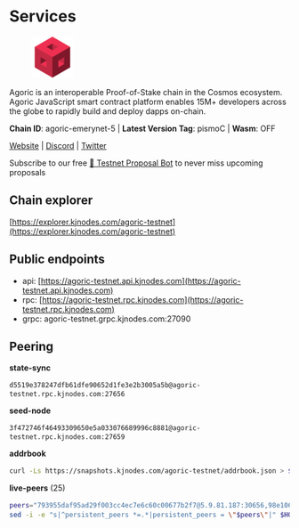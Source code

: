 # Services

<figure><img src="https://raw.githubusercontent.com/kj89/cosmos-images/main/logos/agoric.png" alt=""><figcaption></figcaption></figure>

Agoric is an interoperable Proof-of-Stake chain in the Cosmos ecosystem.  Agoric JavaScript smart contract platform enables 15M+ developers across the  globe to rapidly build and deploy dapps on-chain.

**Chain ID**: agoric-emerynet-5 | **Latest Version Tag**: pismoC | **Wasm**: OFF

[Website](https://agoric.com) | [Discord](https://discord.com/invite/qDW8DRes4s) | [Twitter](https://twitter.com/agoric)



Subscribe to our free [🤖 Testnet Proposal Bot](https://t.me/kjnodes_testnet_proposal_bot) to never miss upcoming proposals


## Chain explorer
[https://explorer.kjnodes.com/agoric-testnet](https://explorer.kjnodes.com/agoric-testnet)

## Public endpoints

* api: [https://agoric-testnet.api.kjnodes.com](https://agoric-testnet.api.kjnodes.com)
* rpc: [https://agoric-testnet.rpc.kjnodes.com](https://agoric-testnet.rpc.kjnodes.com)
* grpc: agoric-testnet.grpc.kjnodes.com:27090

## Peering

**state-sync**

```text
d5519e378247dfb61dfe90652d1fe3e2b3005a5b@agoric-testnet.rpc.kjnodes.com:27656
```

**seed-node**

```text
3f472746f46493309650e5a033076689996c8881@agoric-testnet.rpc.kjnodes.com:27659
```

**addrbook**
```bash
curl -Ls https://snapshots.kjnodes.com/agoric-testnet/addrbook.json > $HOME/.agoric/config/addrbook.json
```

**live-peers** (25)
```bash
peers="793955daf95ad29f003cc4ec7e6c60c00677b2f7@5.9.81.187:30656,98e1069b1cfc445e377eda6a0eadd94f7877065d@162.55.169.76:26656,33b1734490b9fbbb18aef821d9e023efe99366bc@84.85.89.213:26656,70ac007461e0d912aeba6eda56ac3fed7d3087f8@135.181.85.31:26656,4dee5e4456307469d037c35eb0157f1f252b3f99@135.181.35.255:26656,8dfb920cdc2eba42b688f44fdd26e12dabfbb6a9@95.217.130.111:27656,d5519e378247dfb61dfe90652d1fe3e2b3005a5b@65.109.68.190:27656,a49d469686e32f6490b56a2a693e83c130f3ee2a@144.76.145.151:26656,b7a728cbf102ff45dca7d9dc5b433408e240649f@65.109.23.114:14456,3f4e87ddb2e61fdd01398c071fa986259f096334@209.34.206.46:26656,a3a1e6c7a9ceec632c22769a9e369d05a796dc24@65.108.79.246:26709,980583e1dfd16988b6fdb22dd733f3260c535e45@192.241.137.132:26656,6f9e22eba0130f1a29c25e28beeae69b2621a403@35.226.248.0:26656,b74a421ccb5b9928a6a1a158c26189f18319c344@65.108.226.183:14456,6644a86094a0cb0152f83aed74357c439657770b@185.239.209.79:26656,c72d05f83b53dc7f6c55d7d3e67c304716d27d80@116.202.227.117:27656,a875ef614b3902dd567be2076f18239681f24e35@82.100.58.112:26656,0cca760735ca9a8fa38c8b3618b9982d5f0af5ef@54.255.208.47:26656,ae61fc38e09756a8023a80764b23e55485cba268@103.180.28.204:27656,cb23a037e26347fc3ce73cae6296980f860563cc@220.130.223.158:30556,7b1cafa0879374125c623d854bcc0cb9cd98729e@185.213.25.151:26656,dd9944850a69276f81792b0c0ebdbeee17df5e5e@34.69.172.140:26656,029b9018489d618e4368e9af34599e07a9fc07c9@34.67.210.29:26656,dfaff8b84e30a30732757b1bcaa5463746dbc87b@34.30.233.82:26656,7ea47a018710e43a9eafd4eebc8340d2f48eb3ba@94.130.132.227:2160"
sed -i -e "s|^persistent_peers *=.*|persistent_peers = \"$peers\"|" $HOME/.agoric/config/config.toml
```
